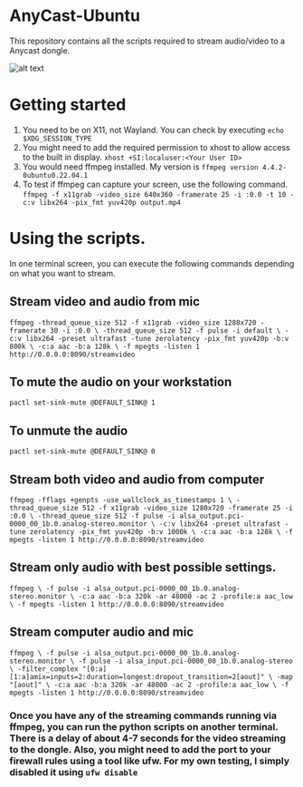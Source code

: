 # AnyCast-Ubuntu
This repository contains all the scripts required to stream audio/video to a Anycast dongle.

![alt text](https://m.media-amazon.com/images/I/61wz5O38F0L._AC_SL1500_.jpg)

# Getting started
1. You need to be on X11, not Wayland. You can check by executing `echo $XDG_SESSION_TYPE`
2. You might need to add the required permission to xhost to allow access to the built in display. `xhost +SI:localuser:<Your User ID>`
3. You would need ffmpeg installed. My version is `ffmpeg version 4.4.2-0ubuntu0.22.04.1`
4. To test if ffmpeg can capture your screen, use the following command. `ffmpeg -f x11grab -video_size 640x360 -framerate 25 -i :0.0 -t 10 -c:v libx264 -pix_fmt yuv420p output.mp4`

# Using the scripts. 
In one terminal screen, you can execute the following commands depending on what you want to stream. 

## Stream video and audio from mic
`ffmpeg -thread_queue_size 512 -f x11grab -video_size 1280x720 -framerate 30 -i :0.0 \
-thread_queue_size 512 -f pulse -i default \
-c:v libx264 -preset ultrafast -tune zerolatency -pix_fmt yuv420p -b:v 800k \
-c:a aac -b:a 128k \
-f mpegts -listen 1 http://0.0.0.0:8090/streamvideo`


## To mute the audio on your workstation
`pactl set-sink-mute @DEFAULT_SINK@ 1`

## To unmute the audio 
`pactl set-sink-mute @DEFAULT_SINK@ 0`

## Stream both video and audio from computer
`ffmpeg -fflags +genpts -use_wallclock_as_timestamps 1 \
-thread_queue_size 512 -f x11grab -video_size 1280x720 -framerate 25 -i :0.0 \
-thread_queue_size 512 -f pulse -i alsa_output.pci-0000_00_1b.0.analog-stereo.monitor \
-c:v libx264 -preset ultrafast -tune zerolatency -pix_fmt yuv420p -b:v 1000k \
-c:a aac -b:a 128k \
-f mpegts -listen 1 http://0.0.0.0:8090/streamvideo`


## Stream only audio  with best possible settings. 
`ffmpeg \
-f pulse -i alsa_output.pci-0000_00_1b.0.analog-stereo.monitor \
-c:a aac -b:a 320k -ar 48000 -ac 2 -profile:a aac_low \
-f mpegts -listen 1 http://0.0.0.0:8090/streamvideo`

## Stream computer audio and mic
`ffmpeg \
-f pulse -i alsa_output.pci-0000_00_1b.0.analog-stereo.monitor \
-f pulse -i alsa_input.pci-0000_00_1b.0.analog-stereo \
-filter_complex "[0:a][1:a]amix=inputs=2:duration=longest:dropout_transition=2[aout]" \
-map "[aout]" \
-c:a aac -b:a 320k -ar 48000 -ac 2 -profile:a aac_low \
-f mpegts -listen 1 http://0.0.0.0:8090/streamvideo`

### Once you have any of the streaming commands running via ffmpeg, you can run the python scripts on another terminal. There is a delay of about 4-7 seconds for the video streaming to the dongle. Also, you might need to add the port to your firewall rules using a tool like ufw. For my own testing, I simply disabled it using `ufw disable`
